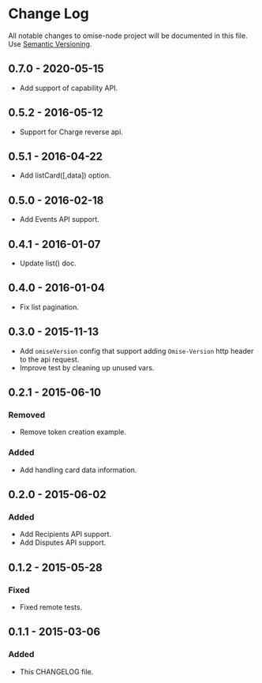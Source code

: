 # Change Log
All notable changes to omise-node project will be documented in this file.
Use [Semantic Versioning](http://semver.org/).

## 0.7.0 - 2020-05-15
- Add support of capability API.

## 0.5.2 - 2016-05-12
- Support for Charge reverse api.

## 0.5.1 - 2016-04-22
- Add listCard([,data]) option.

## 0.5.0 - 2016-02-18
- Add Events API support.

## 0.4.1 - 2016-01-07
- Update list() doc.

## 0.4.0 - 2016-01-04
- Fix list pagination.

## 0.3.0 - 2015-11-13
- Add `omiseVersion` config that support adding `Omise-Version` http header to the api request.
- Improve test by cleaning up unused vars.

## 0.2.1 - 2015-06-10
### Removed
- Remove token creation example.

### Added
- Add handling card data information.

## 0.2.0 - 2015-06-02
### Added
- Add Recipients API support.
- Add Disputes API support.

## 0.1.2 - 2015-05-28
### Fixed
- Fixed remote tests.

## 0.1.1 - 2015-03-06
### Added
- This CHANGELOG file.

[unreleased]: https://github.com/omise/omise-node/commits/master
[0.7.0]: https://github.com/omise/omise-node/releases/tag/v0.7.0
[0.5.2]: https://github.com/omise/omise-node/releases/tag/v0.5.2
[0.5.2]: https://github.com/omise/omise-node/releases/tag/v0.5.2
[0.5.1]: https://github.com/omise/omise-node/releases/tag/v0.5.1
[0.5.0]: https://github.com/omise/omise-node/releases/tag/v0.5.0
[0.4.1]: https://github.com/omise/omise-node/releases/tag/v0.4.1
[0.4.0]: https://github.com/omise/omise-node/releases/tag/v0.4.0
[0.3.0]: https://github.com/omise/omise-node/releases/tag/v0.3.0
[0.2.1]: https://github.com/omise/omise-node/releases/tag/v0.2.1
[0.2.0]: https://github.com/omise/omise-node/releases/tag/v0.2.0
[0.1.2]: https://github.com/omise/omise-node/releases/tag/v0.1.2
[0.1.1]: https://github.com/omise/omise-node/releases/tag/v0.1.1
[0.1.0]: https://github.com/omise/omise-node/releases/tag/v0.1.0
